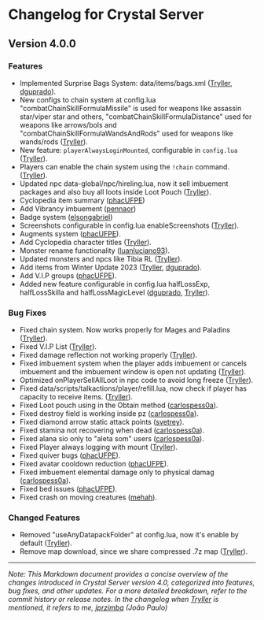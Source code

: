 # Changelog for Crystal Server

## Version 4.0.0

### Features
  - Implemented Surprise Bags System: data/items/bags.xml ([Tryller](https://github.com/jprzimba), [dguprado](https://github.com/dguprado)).
  - New configs to chain system at config.lua "combatChainSkillFormulaMissile" is used for weapons like assassin star/viper star and others, "combatChainSkillFormulaDistance" used for weapons like arrows/bols and "combatChainSkillFormulaWandsAndRods" used for weapons like wands/rods ([Tryller](https://github.com/jprzimba)).
  - New feature: `playerAlwaysLoginMounted`, configurable in `config.lua` ([Tryller](https://github.com/jprzimba)).
  - Players can enable the chain system using the `!chain` command. ([Tryller](https://github.com/jprzimba)).
  - Updated npc data-global/npc/hireling.lua, now it sell imbuement packages and also buy all loots inside Loot Pouch ([Tryller](https://github.com/jprzimba)).
  - Cyclopedia item summary ([phacUFPE](https://github.com/phacUFPE))
  - Add Vibrancy imbuement ([pennaor](https://github.com/pennaor))
  - Badge system ([elsongabriel](https://github.com/elsongabriel))
  - Screenshots configurable in config.lua enableScreenshots ([Tryller](https://github.com/jprzimba)).
  - Augments system ([phacUFPE](https://github.com/phacUFPE)).
  - Add Cyclopedia character titles ([Tryller](https://github.com/jprzimba)).
  - Monster rename functionality ([luanluciano93](https://github.com/luanluciano93)).
  - Updated monsters and npcs like Tibia RL ([Tryller](https://github.com/jprzimba)).
  - Add items from Winter Update 2023 ([Tryller](https://github.com/jprzimba), [dguprado](https://github.com/dguprado)).
  - Add V.I.P groups ([phacUFPE](https://github.com/phacUFPE)).
  - Added new feature configurable in config.lua halfLossExp, halfLossSkilla and halfLossMagicLevel ([dguprado](https://github.com/dguprado), [Tryller](https://github.com/jprzimba)).

### Bug Fixes
  - Fixed chain system. Now works properly for Mages and Paladins ([Tryller](https://github.com/jprzimba)).
  - Fixed V.I.P List ([Tryller](https://github.com/jprzimba)).
  - Fixed damage reflection not working properly ([Tryller](https://github.com/jprzimba)).
  - Fixed imbuement system when the player adds imbuement or cancels imbuement and the imbuement window is open not updating ([Tryller](https://github.com/jprzimba)).
  - Optimized onPlayerSellAllLoot in npc code to avoid long freeze ([Tryller](https://github.com/jprzimba)).
  - Fixed data/scripts/talkactions/player/refill.lua, now check if player has capacity to receive items. ([Tryller](https://github.com/jprzimba)).
  - Fixed Loot pouch using in the Obtain method ([carlospess0a](https://github.com/carlospess0a)).
  - Fixed destroy field is working inside pz ([carlospess0a](https://github.com/carlospess0a)).
  - Fixed diamond arrow static attack points ([svetrey](https://github.com/svetrey)).
  - Fixed stamina not recovering when dead ([carlospess0a](https://github.com/carlospess0a)).
  - Fixed alana sio only to "aleta som" users ([carlospess0a](https://github.com/carlospess0a)).
  - Fixed Player always logging with mount ([Tryller](https://github.com/jprzimba)).
  - Fixed quiver bugs ([phacUFPE](https://github.com/phacUFPE)).
  - Fixed avatar cooldown reduction ([phacUFPE](https://github.com/phacUFPE)).
  - Fixed imbuement elemental damage only to physical damag ([carlospess0a](https://github.com/carlospess0a)).
  - Fixed bed issues ([phacUFPE](https://github.com/phacUFPE)).
  - Fixed crash on moving creatures ([mehah](https://github.com/mehah)).

### Changed Features
  - Removed "useAnyDatapackFolder" at config.lua, now it's enable by default ([Tryller](https://github.com/jprzimba)).
  - Remove map download, since we share compressed .7z map ([Tryller](https://github.com/jprzimba)).

---

*Note: This Markdown document provides a concise overview of the changes introduced in Crystal Server version 4.0, categorized into features, bug fixes, and other updates. For a more detailed breakdown, refer to the commit history or release notes. 
In the changelog when [Tryller](https://github.com/jprzimba) is mentioned, it refers to me, [jprzimba](https://github.com/jprzimba) (João Paulo)*